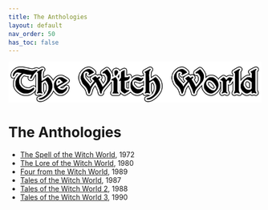 ```yaml
---
title: The Anthologies
layout: default
nav_order: 50
has_toc: false
---
```


![Witch World](../assets/img/swiat_czarownic.png "Witch World")

# The Anthologies 

* [The Spell of the Witch World](anthologies/01-spell-of-the-witch-world), 1972
* [The Lore of the Witch World](anthologies/02-lore-of-the-witch-world), 1980
* [Four from the Witch World](anthologies/03-four-from-the-witch-world), 1989
* [Tales of the Witch World](anthologies/04-tales-of-the-witch-world), 1987
* [Tales of the Witch World 2](anthologies/05-tales-of-the-witch-world-2), 1988
* [Tales of the Witch World 3](anthologies/06-tales-of-the-witch-world-3), 1990

